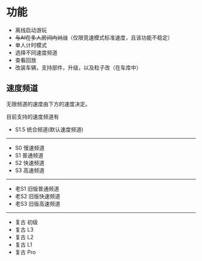 # 功能

- 离线启动游玩
- ~~与AI在多人房间内对战~~（仅限竞速模式标准速度，且该功能不稳定）
- 单人计时模式
- 选择不同速度频道
- 查看回放
- 改装车辆，支持部件，升级，以及粒子改（在车库中）

## 速度频道

无限频道的速度由下方的速度决定。

目前支持的速度频道有

- S1.5 统合频道(默认速度频道)

---

- S0 慢速频道
- S1 普通频道
- S2 快速频道
- S3 高速频道

---

- 老S1 旧版普通频道
- 老S2 旧版快速频道
- 老S3 旧版高速频道

---

- 复古 初级
- 复古 L3
- 复古 L2
- 复古 L1
- 复古 Pro
